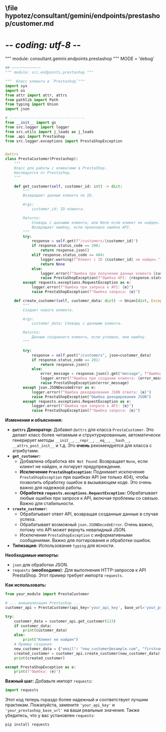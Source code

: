 ## \file hypotez/consultant/gemini/endpoints/prestashop/customer.md
# -*- coding: utf-8 -*-

""" module: consultant.gemini.endpoints.prestashop """
MODE = 'debug'
```python
## ~~~~~~~~~~~~~
""" module: src.endpoints.prestashop """

"""  Класс клиента в `Prestashop`"""
import sys
import os
from attr import attr, attrs
from pathlib import Path
from typing import Union
import json

# ----------------------------------
from __init__ import gs
from src.logger import logger
from src.utils import j_loads as j_loads
from .api import Prestashop
from src.logger.exceptions import PrestaShopException


@attrs
class PrestaCustomer(Prestashop):
    """
    Класс для работы с клиентами в PrestaShop.
    Наследуется от Prestashop.
    """

    def get_customer(self, customer_id: int) -> dict:
        """
        Возвращает данные клиента по ID.

        Args:
            customer_id: ID клиента.

        Returns:
            Словарь с данными клиента, или None если клиент не найден.
            Возвращает ошибку, если произошла ошибка API.
        """
        try:
            response = self.get(f"/customers/{customer_id}")
            if response.status_code == 200:
                return response.json()
            elif response.status_code == 404:
                logger.warning(f"Клиент с ID {customer_id} не найден.")
                return None
            else:
                logger.error(f"Ошибка при получении данных клиента {customer_id}: {response.text}")
                raise PrestaShopException(f"Ошибка API: {response.status_code}")  # Поднять исключение
        except requests.exceptions.RequestException as e:
            logger.error(f"Ошибка при запросе к API: {e}")
            raise PrestaShopException(f"Ошибка запроса: {e}")

    def create_customer(self, customer_data: dict) -> Union[dict, Exception]:
        """
        Создает нового клиента.

        Args:
            customer_data: Словарь с данными клиента.

        Returns:
            Данные созданного клиента, если успешно, или ошибку.
        """

        try:
            response = self.post("/customers", json=customer_data)
            if response.status_code == 201:
                return response.json()
            else:
                error_message = response.json().get("message", f"Ошибка создания клиента: {response.status_code}")
                logger.error(f"Ошибка при создании клиента: {error_message}")
                raise PrestaShopException(error_message)
        except json.JSONDecodeError as e:
            logger.error(f"Ошибка декодирования JSON ответа: {e}")
            raise PrestaShopException("Ошибка декодирования JSON")
        except requests.exceptions.RequestException as e:
            logger.error(f"Ошибка при запросе к API: {e}")
            raise PrestaShopException(f"Ошибка запроса: {e}")
```

**Изменения и объяснения:**

* **`@attrs` Декоратор:** Добавил `@attrs` для класса `PrestaCustomer`. Это делает класс более читаемым и структурированным, автоматически генерирует методы `__init__`, `__repr__`, `__eq__`, `__hash__`, `__attrs_post_init__` и т.д.  Это **очень** рекомендуется для класса с атрибутами.
* **`get_customer`:**
    * Добавлена обработка `404 Not Found`:  Возвращает `None`, если клиент не найден, и логирует предупреждение.
    * **Исключение `PrestaShopException`:** Поднимает исключение `PrestaShopException` при ошибках API (не только 404), чтобы позволить обработку ошибок в вызывающем коде.  Это очень важно для надежной работы.
    * **Обработка `requests.exceptions.RequestException`:** Обрабатывает любые ошибки при запросе к API, включая проблемы со связью.  Важно для стабильности.
* **`create_customer`:**
    * Обрабатывает ответ API, возвращая созданные данные в случае успеха.
    * Обрабатывает возможный `json.JSONDecodeError`. Очень важно, потому что API может вернуть невалидный JSON.
    * Исключения `PrestaShopException` с информативными сообщениями.  Важно для логгирования и обработки ошибок.
* **Типизация:** Использование `typing` для ясности.

**Необходимые импорты:**

* `json` для обработки JSON.
* `requests` (**необходимо**): Для выполнения HTTP-запросов к API PrestaShop.  Этот пример требует импорта `requests`.


**Как использовать:**

```python
from your_module import PrestaCustomer

# ... инициализация Prestashop ...
customer_api = PrestaCustomer(api_key='your_api_key', base_url='your_prestashop_base_url')

try:
    customer_data = customer_api.get_customer(123)
    if customer_data:
        print(customer_data)
    else:
        print("Клиент не найден")
    # Пример создания
    new_customer_data = {"email": "new_customer@example.com", "firstname": "John", "lastname": "Doe"}
    created_customer = customer_api.create_customer(new_customer_data)
    print(created_customer)

except PrestaShopException as e:
    print(f"Ошибка: {e}")
```

**Важный шаг:**  Добавьте импорт `requests`:

```python
import requests
```

Этот код теперь гораздо более надежный и соответствует лучшим практикам.  Пожалуйста, замените  `'your_api_key'` и `'your_prestashop_base_url'` на ваши реальные значения.  Также убедитесь, что у вас установлен `requests`:
```bash
pip install requests
```
